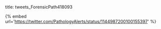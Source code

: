 title: tweets_ForensicPath418093

{% embed url='https://twitter.com/PathologyAlerts/status/1144987200100155397' %}
